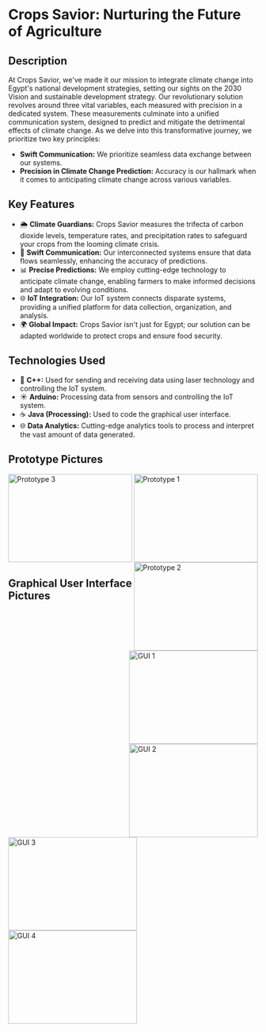 <h1>Crops Savior: Nurturing the Future of Agriculture</h1>

<h2>Description</h2>
<p>
At Crops Savior, we've made it our mission to integrate climate change into Egypt's national development strategies, setting our sights on the 2030 Vision and sustainable development strategy. Our revolutionary solution revolves around three vital variables, each measured with precision in a dedicated system. These measurements culminate into a unified communication system, designed to predict and mitigate the detrimental effects of climate change. As we delve into this transformative journey, we prioritize two key principles:
</p>
<ul>
<li><strong>Swift Communication:</strong> We prioritize seamless data exchange between our systems.</li>
<li><strong>Precision in Climate Change Prediction:</strong> Accuracy is our hallmark when it comes to anticipating climate change across various variables.</li>
</ul>

<h2>Key Features</h2>
<ul>
<li>🌦️ <strong>Climate Guardians:</strong> Crops Savior measures the trifecta of carbon dioxide levels, temperature rates, and precipitation rates to safeguard your crops from the looming climate crisis.</li>
<li>📡 <strong>Swift Communication:</strong> Our interconnected systems ensure that data flows seamlessly, enhancing the accuracy of predictions.</li>
<li>📊 <strong>Precise Predictions:</strong> We employ cutting-edge technology to anticipate climate change, enabling farmers to make informed decisions and adapt to evolving conditions.</li>
<li>🌐 <strong>IoT Integration:</strong> Our IoT system connects disparate systems, providing a unified platform for data collection, organization, and analysis.</li>
<li>🌍 <strong>Global Impact:</strong> Crops Savior isn't just for Egypt; our solution can be adapted worldwide to protect crops and ensure food security.</li>
</ul>

<h2>Technologies Used</h2>
<ul>
<li>🔌 <strong>C++:</strong> Used for sending and receiving data using laser technology and controlling the IoT system.</li>
<li>☀️ <strong>Arduino:</strong> Processing data from sensors and controlling the IoT system.</li>
<li>☕ <strong>Java (Processing):</strong> Used to code the graphical user interface.</li>
<li>🌐 <strong>Data Analytics:</strong> Cutting-edge analytics tools to process and interpret the vast amount of data generated.</li>
</ul>

<h2>Prototype Pictures</h2>
<img src="https://i.ibb.co/v4vMGJk/Whats-App-Image-2023-01-19-at-7-12-4xczcxz3-PM.jpg" alt="Prototype 1" height = "178" width = "250" align = "right">
<img src="https://i.ibb.co/m9CqHhw/Whats-App-Image-2023-01123-19-at-7-12-44-PM.jpg" alt="Prototype 2" height = "178" width = "250" align = "right">
<img src="https://i.ibb.co/KmW1nWC/Whats-App-Image-2023-01-19-at-7-12-42-PM.jpg" alt="Prototype 3" height = "178" width = "250">

<h2>Graphical User Interface Pictures</h2>
<img src="https://i.ibb.co/vJKy1G7/Ca1pture.png" alt="GUI 1"  height = "188" width = "260" align = "right">
<img src="https://i.ibb.co/yYgD2bf/Captu2re.png" alt="GUI 2" height = "188" width = "260" align = "right">
<img src="https://i.ibb.co/x6zNpfW/Captu3re.png" alt="GUI 3" height = "188" width = "260">
<img src="https://i.ibb.co/YN5FynT/Captu4re.png" alt="GUI 4" height = "188" width = "260">
